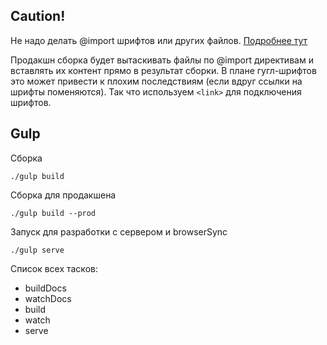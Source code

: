 ## Caution!

Не надо делать @import шрифтов или других файлов.
[Подробнее тут](http://www.stevesouders.com/blog/2009/04/09/dont-use-import/)

Продакшн сборка будет вытаскивать файлы по @import директивам и вставлять их контент прямо в результат сборки. В плане гугл-шрифтов это может привести к плохим последствиям (если вдруг ссылки на шрифты поменяются). 
Так что используем `<link>` для подключения шрифтов.

## Gulp

Сборка

    ./gulp build
    
Сборка для продакшена

    ./gulp build --prod
    
Запуск для разработки с сервером и browserSync

    ./gulp serve
    
Список всех тасков:

* buildDocs
* watchDocs
* build
* watch
* serve